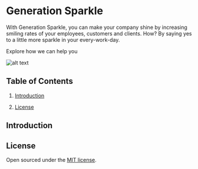 # Generation Sparkle

With Generation Sparkle, you can make your company shine by increasing smiling rates of your employees, customers and clients. How? By saying yes to a little more sparkle in your every-work-day.

Explore how we can help you


![alt text](https://user-images.githubusercontent.com/8409329/32801138-33a72030-c94a-11e7-8a62-6184e6df5a8f.png "Millennial Demo Image")

## Table of Contents

1. [Introduction](#introduction)

9. [License](#license)

## Introduction



## License

Open sourced under the [MIT license](https://github.com/LeNPaul/Millennial/blob/gh-pages/LICENSE.md).
